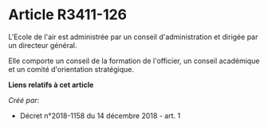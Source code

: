 # Article R3411-126

L'Ecole de l'air est administrée par un conseil d'administration et dirigée par un directeur général.

Elle comporte un conseil de la formation de l'officier, un conseil académique et un comité d'orientation stratégique.

**Liens relatifs à cet article**

_Créé par_:

  - Décret n°2018-1158 du 14 décembre 2018 - art. 1
